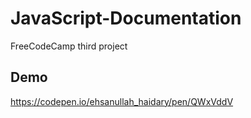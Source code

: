 # JavaScript-Documentation
FreeCodeCamp third project

## Demo
 https://codepen.io/ehsanullah_haidary/pen/QWxVddV
